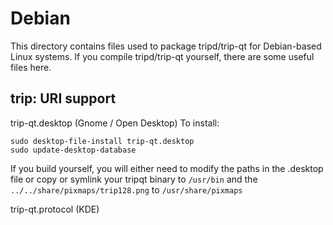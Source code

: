 
Debian
====================
This directory contains files used to package tripd/trip-qt
for Debian-based Linux systems. If you compile tripd/trip-qt yourself, there are some useful files here.

## trip: URI support ##


trip-qt.desktop  (Gnome / Open Desktop)
To install:

	sudo desktop-file-install trip-qt.desktop
	sudo update-desktop-database

If you build yourself, you will either need to modify the paths in
the .desktop file or copy or symlink your tripqt binary to `/usr/bin`
and the `../../share/pixmaps/trip128.png` to `/usr/share/pixmaps`

trip-qt.protocol (KDE)

